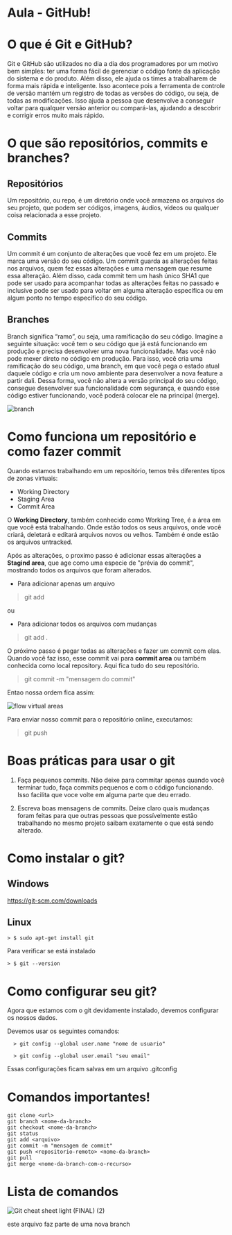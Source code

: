 # Aula - GitHub!

# O que é Git e GitHub?
  Git e GitHub são utilizados no dia a dia dos programadores por um motivo bem simples: ter uma forma fácil de gerenciar o código fonte da aplicação do sistema e do produto.
  Além disso, ele ajuda os times a trabalharem de forma mais rápida e inteligente. Isso acontece pois a ferramenta de controle de versão mantém um registro de todas as versões do código, ou seja, de todas as modificações. Isso ajuda a pessoa que desenvolve a conseguir voltar para qualquer versão anterior ou compará-las, ajudando a descobrir e corrigir erros muito mais rápido.

# O que são repositórios, commits e branches?

## Repositórios

  Um repositório, ou repo, é um diretório onde você armazena os arquivos do seu projeto, que podem ser códigos, imagens, áudios, vídeos ou qualquer coisa relacionada a esse projeto.
  
## Commits

  Um commit é um conjunto de alterações que você fez em um projeto. Ele marca uma versão do seu código. Um commit guarda as alterações feitas nos arquivos, quem fez essas alterações e uma mensagem que resume essa alteração.
  Além disso, cada commit tem um hash único SHA1 que pode ser usado para acompanhar todas as alterações feitas no passado e inclusive pode ser usado para voltar em alguma alteração específica ou em algum ponto no tempo específico do seu código.
  
## Branches

  Branch significa “ramo”, ou seja, uma ramificação do seu código. Imagine a seguinte situação: você tem o seu código que já está funcionando em produção e precisa desenvolver uma nova funcionalidade. Mas você não pode mexer direto no código em produção.
  Para isso, você cria uma ramificação do seu código, uma branch, em que você pega o estado atual daquele código e cria um novo ambiente para desenvolver a nova feature a partir dali.
  Dessa forma, você não altera a versão principal do seu código, consegue desenvolver sua funcionalidade com segurança, e quando esse código estiver funcionando, você poderá colocar ele na principal (merge).
  
![branch](https://github.com/cwtshh/aula-github/assets/101185927/9f7c746c-9720-4a15-9376-b12eb10fcee3)


# Como funciona um repositório e como fazer commit
  Quando estamos trabalhando em um repositório, temos três diferentes tipos de zonas virtuais:
  
   * Working Directory
   * Staging Area
   * Commit Area

  O **Working Directory**, também conhecido como Working Tree, é a área em que você está trabalhando. Onde estão todos os seus arquivos, onde você criará, deletará e editará arquivos novos ou velhos. Também é onde estão os arquivos untracked.
  
  Após as alterações, o proximo passo é adicionar essas alterações a **Stagind area**, que age como uma especie de "prévia do commit", mostrando todos os arquivos que foram alterados.
  
  * Para adicionar apenas um arquivo
  > git add <file>
  
  ou
  
  * Para adicionar todos os arquivos com mudanças
  > git add .
  
  O próximo passo é pegar todas as alterações e fazer um commit com elas. Quando você faz isso, esse commit vai para **commit area** ou também conhecida como local repository. Aqui fica tudo do seu repositório.
  
  > git commit -m "mensagem do commit"
  
  Entao nossa ordem fica assim:
  
![flow virtual areas](https://github.com/cwtshh/aula-github/assets/101185927/c8640853-f6ea-40d5-9ab8-6097bb00a597)
  
  Para enviar nosso commit para o repositório online, executamos:
  
  > git push

 
# Boas práticas para usar o git
  
  1. Faça pequenos commits.
      Não deixe para commitar apenas quando você terminar tudo, faça commits pequenos e com o código funcionando. Isso facilita que voce volte em alguma parte que deu errado.
  
  2. Escreva boas mensagens de commits.
      Deixe claro quais mudanças foram feitas para que outras pessoas que possívelmente estão trabalhando no mesmo projeto saibam exatamente o que está sendo alterado.
  

# Como instalar o git?
  
  ## Windows
  https://git-scm.com/downloads
  
  ## Linux
  
    > $ sudo apt-get install git
  
  Para verificar se está instalado
  
    > $ git --version
  
  
 # Como configurar seu git?
  
  Agora que estamos com o git devidamente instalado, devemos configurar os nossos dados.
  
  Devemos usar os seguintes comandos:
  
      > git config --global user.name "nome de usuario"
      
      > git config --global user.email "seu email"
  
 Essas configurações ficam salvas em um arquivo .gitconfig
     

# Comandos importantes!

``` 
git clone <url>
git branch <nome-da-branch>
git checkout <nome-da-branch>
git status 
git add <arquivo> 
git commit -m "mensagem de commit" 
git push <repositorio-remoto> <nome-da-branch> 
git pull
git merge <nome-da-branch-com-o-recurso> 
```

# Lista de comandos
![Git cheat sheet light (FINAL) (2)](https://github.com/cwtshh/aula-github/assets/101185927/1337d23b-caa9-4222-b7ab-216902e51c7c)

este arquivo faz parte de uma nova branch
    
